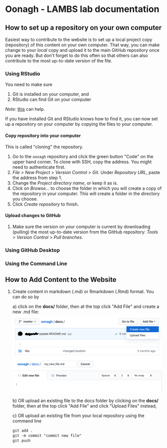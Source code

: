 # Oonagh - LAMBS lab documentation 

## How to set up a repository on your own computer

Easiest way to contribute to the website is to set up a local project copy (repository) of this content on your own computer. That way, you can make change to your *local* copy and upload it to the main GitHub repository once you are ready. But don't forget to do this often so that others can also contribute to the most up-to-date version of the file.

### Using RStudio

You need to make sure

  1. Git is installed on your computer, and
  2. RStudio can find Git on your computer
  
  *Note*: [this](https://cfss.uchicago.edu/setup/git-with-rstudio/) can help.

If you have installed Git and RStudio knows how to find it, you can now set up a repository on your computer by copying the files to your computer.

#### Copy repository into your computer

This is called "cloning" the repository.
  1. Go to the `oonagh` repository and click the green button "Code" on the upper hand corner. To clone with SSH, copy the address. You might need to authenticate first.
  2. *File > New Project* > *Version Control* > *Git*. Under _Repository URL_, paste the address from step 1.
  3. Change the _Project directory name_, or keep it as is.
  4. Click on _Browse..._ to choose the folder in which you will create a copy of the repository in your computer. This will create a folder in the directory you choose.
  5. Click _Create repository_ to finish.
  
#### Upload changes to GitHub

1. Make sure the version on your computer is current by downloading (pulling) the most up-to-date version from the GitHub repository: *Tools* > *Version Control* > *Pull branches*.



### Using GitHub Desktop

### Using the Command Line

## How to Add Content to the Website



1. Create content in markdown (.md) or Rmarkdown (.Rmd) format. You can do so by
 
   a) click on the **docs/** folder, then at the top click "Add File" and create a new .md file:
   <img src="/docs/new_file.png" width="700">
   <img src="/docs/new_file2.png" width="700">

   b) OR upload an existing file to the docs folder by clicking on the **docs/** folder, then at the top click "Add File" and click "Upload Files" instead,
   
   c) OR upload an existing file from your local repository using the command line
   ```
   git add .
   git -m commit "commit new file"
   git push
   ```

